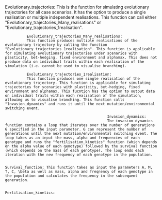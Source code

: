 Evolutionary_trajectories:
This is the function for simulating evolutionary trajectories for all case scenarios. It has the option to produce a single realisation or multiple independent realisations. This function can call either "Evolutionary_trajectories_Many_realisations" or "Evolutionary_trajectories_1realisation".
              
              Evolutionary_trajectories_Many_realisations:
              This function produces multiple realisations of the evolutionary trajectory by calling the function "Evolutionary_trajectories_1realisation". This function is applicable for simulating evolutionary trajectories under scenarios with plasticity, bet-hedging, fixed environment and alphamax. This does not produce data on individual traits within each realisation of the simulation (i.e. cannot be used to visualise branching).
              
              Evolutionary_trajectories_1realisation:
              This function produces one single realisation of the evolutionary trajectory. This function is applicable for simulating trajectories for scenarios with plasticity, bet-hedging, fixed environment and alphamax. This fucntion has the option to output data on individual traits within each realisation of the simulation, allowing us to visualise branching. This function calls "Invasion_dynamics" and runs it until the next mutation/environmental switching event.
              
                                                   Invasion_dynamics:
                                                   The invasion dynamics function contains a loop that iterates over the number of generations G specified in the input parameter. G can represent the number of generations until the next mutation/environmental switching event. The loop takes as an input the mass, alpha and frequencies of each genotype and runs the "fertilisation_kinetics" function (which depends on the alpha value of each genotype) followed by the survival function (which depends on the mass of each genotype). The loop ends each iteration with the new frequency of each genotype in the population.
                                                   
                                                                    Survival_function: This function takes as input the parameters A, M, T, C, \beta as well as mass, alpha and freqnency of each genotype in the population and calculates the frequency in the subsequent generation.
                                                                    
                                                                    Fertilisation_kinetics:
                                                   
